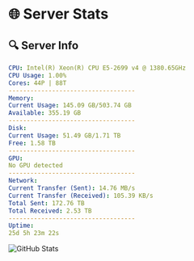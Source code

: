 # 🌐 Server Stats
## 🔍 Server Info
```yaml
CPU: Intel(R) Xeon(R) CPU E5-2699 v4 @ 1380.65GHz
CPU Usage: 1.00%
Cores: 44P | 88T
-----------------------------------
Memory:
Current Usage: 145.09 GB/503.74 GB
Available: 355.19 GB
-----------------------------------
Disk:
Current Usage: 51.49 GB/1.71 TB
Free: 1.58 TB
-----------------------------------
GPU:
No GPU detected
-----------------------------------
Network:
Current Transfer (Sent): 14.76 MB/s
Current Transfer (Received): 105.39 KB/s
Total Sent: 172.76 TB
Total Received: 2.53 TB
-----------------------------------
Uptime:
25d 5h 23m 22s
```
![GitHub Stats](https://img.shields.io/badge/Updated-2025-03-05_04:06:40-blue)